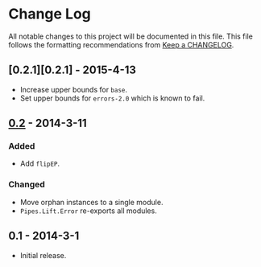 # Change Log
All notable changes to this project will be documented in this file. This file
follows the formatting recommendations from [Keep a
CHANGELOG](http://keepachangelog.com/).

## [0.2.1][0.2.1] - 2015-4-13
- Increase upper bounds for `base`.
- Set upper bounds for `errors-2.0` which is known to fail.

## [0.2][0.2] - 2014-3-11
### Added
- Add `flipEP`.

### Changed
- Move orphan instances to a single module.
- `Pipes.Lift.Error` re-exports all modules.

## 0.1 - 2014-3-1
- Initial release.

[0.2]: https://github.com/jdnavarro/pipes-errors/compare/v0.1...v0.2
